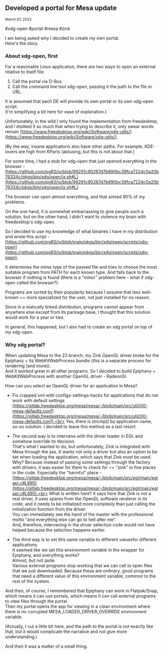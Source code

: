 ## Developed a portal for Mesa update
<sup> March 07, 2023 </sup>

#xdg-open #portal #mesa #zink

I am being asked why I decided to create my own portal.<br>
Here's the story.

### About xdg-open, first

For a reasonable Linux application, there are two ways to open an external relative to itself file:
1. Call the portal via D-Bus.
2. Call the command line tool xdg-open, passing it the path to the file or URL.

It is assumed that each DE will provide its own portal or its own xdg-open script.<br> 
(I'm simplifying a bit here for ease of explanation.)

Unfortunately, in the wild I only found the implementation from freedesktop, and I disliked it so much that when trying to describe it, only swear words remain
[https://www.freedesktop.org/wiki/Software/xdg-utils/](https://www.freedesktop.org/wiki/Software/xdg-utils/).

(By the way, insane applications also have other paths. For example, KDE-lovers are high from KParts (ab)using, but this is not about that.)

For some time, I had a stub for xdg-open that just opened everything in the browser - 
[https://github.com/pg83/ix/blob/99291c90267d7b690bc39fca7224c0a20b76334c/pkgs/bin/xdg/open/ix.sh#L](https://github.com/pg83/ix/blob/99291c90267d7b690bc39fca7224c0a20b76334c/pkgs/bin/xdg/open/ix.sh#L).

The browser can open almost everything, and that solved 90% of my problems.

On the one hand, it is somewhat embarrassing to give people such a solution, but on the other hand, I didn’t want to violence my brain with freedesktop's xdg-open.

So I decided to use my knowledge of what binaries I have in my distribution and wrote this script - [https://github.com/pg83/ix/blob/main/pkgs/bin/xdg/open/scripts/xdg-open](https://github.com/pg83/ix/blob/main/pkgs/bin/xdg/open/scripts/xdg-open).

It determines the mime type of the passed file and tries to choose the most suitable program from PATH for each known type. And falls back to the browser if nothing is found (there is a "minor" problem here - what if xdg-open called the browser?).

Programs are sorted by their popularity because I assume that less well-known == more specialized for the user, not just installed for no reason.

Since in a statically linked distribution, programs cannot appear from anywhere else except from its package base, I thought that this solution would work for a year or two.

In general, this happened, but I also had to create an xdg portal on top of my xdg-open.

### Why xdg portal?

When updating Mesa to the 23 branch, my Zink OpenGL driver broke for the Epiphany + its WebKitWebProcess bundle (this is a separate process for rendering (and more)).<br>
And it worked great in all other programs. So I decided to build Epiphany + WebKitWebProcess with another OpenGL driver - RadeonSI.

How can you select an OpenGL driver for an application in Mesa?

* Fix crapped xml with configs-settings-hacks for applications that do not work with default settings
[https://gitlab.freedesktop.org/mesa/mesa/-/blob/main/src/util/00-mesa-defaults.conf](https://gitlab.freedesktop.org/mesa/mesa/-/blob/main/src/util/00-mesa-defaults.conf).<br>
Yes, there is strcmp() by application name, so-so solution. I decided to leave this method as a last resort.

* The second way is to intervene with the driver loader in EGL and somehow override its decision.<br>
That's what I wanted to do, but unfortunately, Zink is integrated with Mesa through the ass. It wants not only a driver but also an option to be set when loading the application, which says that Zink must be used. Why? Because instead of passing some settings through the factory with drivers, it was easier for them to check for == "zink" in five places in the code. Especially the "harmful" place - [https://gitlab.freedesktop.org/mesa/mesa/-/blob/main/src/egl/main/eglapi.c#L695](https://gitlab.freedesktop.org/mesa/mesa/-/blob/main/src/egl/main/eglapi.c#L695).<br>
What is written here? It says here that Zink is not a real driver, it uses spares from the OpenGL software renderer in its code, and it needs to be initialized more complexly than just calling the initialization function from the driver.<br>
You can immediately see the hand of the master with the professional motto "and everything else can go to hell after me".<br>
And, therefore, intervening in the driver selection code would not have helped because the selection happens earlier.

* The third way is to set this same variable to different values ​​for different applications.<br>
It seemed like we set this environment variable in the wrapper for Epiphany, and everything works?<br> 
Almost, but not quite.<br> 
Various external programs stop working that we can call to open files that we just downloaded. Because these are ordinary, good programs that need a different value of this environment variable, common to the rest of the system.

And then, of course, I remembered that Epiphany can work in Flatpak/Snap, which means it can use portals, which means it can call external programs to view files through the portal.<br>
Then my portal opens the app for viewing in a clean environment where there is no corrupted MESA_LOADER_DRIVER_OVERRIDE environment variable.

(Actually, I cut a little bit here, and the path to the portal is not exactly like that, but it would complicate the narrative and not give more understanding.)

And then it was a matter of a small thing.
